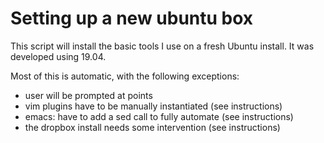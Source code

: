 # Setting up a new ubuntu box 

This script will install the basic tools I use on a fresh Ubuntu install. It was developed using 19.04.

Most of this is automatic, with the following exceptions:


 - user will be prompted at points
 - vim plugins have to be manually instantiated (see instructions)
 - emacs: have to add a sed call to fully automate (see instructions)
 - the dropbox install needs some intervention (see instructions)

